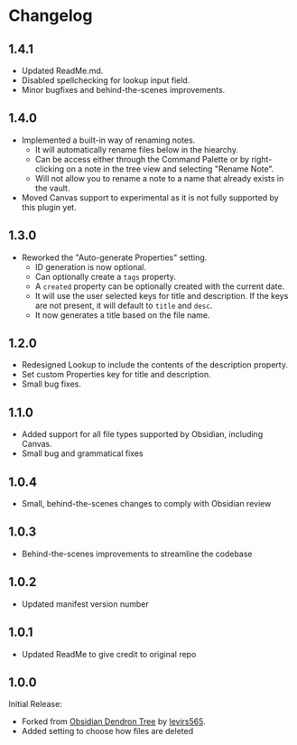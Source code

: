 # Changelog

## 1.4.1

-   Updated ReadMe.md.
-   Disabled spellchecking for lookup input field.
-   Minor bugfixes and behind-the-scenes improvements.

## 1.4.0

-   Implemented a built-in way of renaming notes.
    -   It will automatically rename files below in the hiearchy.
    -   Can be access either through the Command Palette or by right-clicking on a note in the tree view and selecting "Rename Note".
    -   Will not allow you to rename a note to a name that already exists in the vault.
-   Moved Canvas support to experimental as it is not fully supported by this plugin yet.

## 1.3.0

-   Reworked the "Auto-generate Properties" setting.
    -   ID generation is now optional.
    -   Can optionally create a `tags` property.
    -   A `created` property can be optionally created with the current date.
    -   It will use the user selected keys for title and description. If the keys are not present, it will default to `title` and `desc`.
    -   It now generates a title based on the file name.

## 1.2.0

-   Redesigned Lookup to include the contents of the description property.
-   Set custom Properties key for title and description.
-   Small bug fixes.

## 1.1.0

-   Added support for all file types supported by Obsidian, including Canvas.
-   Small bug and grammatical fixes

## 1.0.4

-   Small, behind-the-scenes changes to comply with Obsidian review

## 1.0.3

-   Behind-the-scenes improvements to streamline the codebase

## 1.0.2

-   Updated manifest version number

## 1.0.1

-   Updated ReadMe to give credit to original repo

## 1.0.0

Initial Release:

-   Forked from [Obsidian Dendron Tree](https://github.com/levirs565/obsidian-dendron-tree) by [levirs565](https://github.com/levirs565).
-   Added setting to choose how files are deleted
